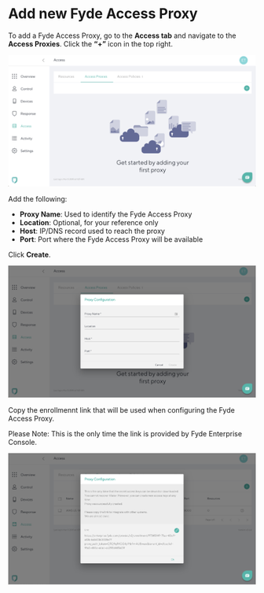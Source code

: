 # Add new Fyde Access Proxy

To add a Fyde Access Proxy, go to the **Access tab** and navigate to the **Access Proxies**. Click the **“+”** icon in the top right.

![Control Screen](imgs/access_proxies.png)

Add the following:

- **Proxy Name**: Used to identify the Fyde Access Proxy
- **Location**: Optional, for your reference only
- **Host**: IP/DNS record used to reach the proxy
- **Port**: Port where the Fyde Access Proxy will be available

Click **Create**.

![Add Proxy](imgs/access_add_proxy.png)

Copy the enrollmennt link that will be used when configuring the Fyde Access Proxy.

Please Note: This is the only time the link is provided by Fyde Enterprise Console.

![Add Proxy](imgs/access_add_proxy2.png)
